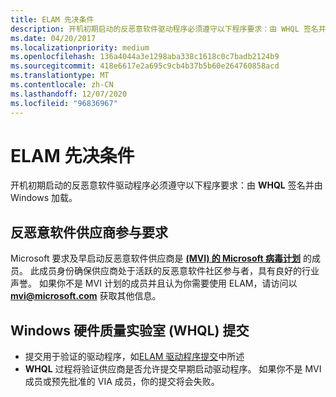 ```yaml
---
title: ELAM 先决条件
description: 开机初期启动的反恶意软件驱动程序必须遵守以下程序要求：由 WHQL 签名并由 Windows 加载。
ms.date: 04/20/2017
ms.localizationpriority: medium
ms.openlocfilehash: 136a4044a3e1298aba338c1618c0c7badb2124b9
ms.sourcegitcommit: 418e6617e2a695c9cb4b37b5b60e264760858acd
ms.translationtype: MT
ms.contentlocale: zh-CN
ms.lasthandoff: 12/07/2020
ms.locfileid: "96836967"
---
```

# <a name="elam-prerequisites"></a>ELAM 先决条件


开机初期启动的反恶意软件驱动程序必须遵守以下程序要求：由 **WHQL** 签名并由 Windows 加载。

## <a name="antimalware-vendor-participation-requirements"></a>反恶意软件供应商参与要求


Microsoft 要求及早启动反恶意软件供应商是 **[ (MVI) 的 Microsoft 病毒计划](/windows/security/threat-protection/intelligence/virus-initiative-criteria)** 的成员。 此成员身份确保供应商处于活跃的反恶意软件社区参与者，具有良好的行业声誉。 如果你不是 MVI 计划的成员并且认为你需要使用 ELAM，请访问以 **[mvi@microsoft.com](mailto:mvi@microsoft.com)** 获取其他信息。


## <a name="windows-hardware-quality-lab-whql-submission"></a>Windows 硬件质量实验室 (WHQL) 提交

-   提交用于验证的驱动程序，如[ELAM 驱动程序提交](elam-driver-submission.md)中所述
-   **WHQL** 过程将验证供应商是否允许提交早期启动驱动程序。  如果你不是 MVI 成员或预先批准的 VIA 成员，你的提交将会失败。
